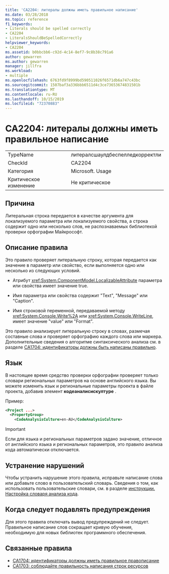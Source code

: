 ```yaml
---
title: 'CA2204: литералы должны иметь правильное написание'
ms.date: 03/28/2018
ms.topic: reference
f1_keywords:
- Literals should be spelled correctly
- CA2204
- LiteralsShouldBeSpelledCorrectly
helpviewer_keywords:
- CA2204
ms.assetid: b0bbcbb6-c92d-4c14-8ef7-9c8b38c791a6
author: gewarren
ms.author: gewarren
manager: jillfra
ms.workload:
- multiple
ms.openlocfilehash: 6763fd9f8999bd590511026f6571db6a747c43bc
ms.sourcegitcommit: 1507baf3a336bbb6511d4c3ce73653674831501b
ms.translationtype: MT
ms.contentlocale: ru-RU
ms.lasthandoff: 10/15/2019
ms.locfileid: "72370883"
---
```

# <a name="ca2204-literals-should-be-spelled-correctly"></a>CA2204: литералы должны иметь правильное написание

|||
|-|-|
|TypeName|литералсшаулдбеспелледкорректли|
|CheckId|CA2204|
|Категория|Microsoft. Usage|
|Критическое изменение|Не критическое|

## <a name="cause"></a>Причина

Литеральная строка передается в качестве аргумента для локализуемого параметра или локализуемого свойства, а строка содержит одно или несколько слов, не распознаваемых библиотекой проверки орфографии Майкрософт.

## <a name="rule-description"></a>Описание правила

Это правило проверяет литеральную строку, которая передается как значение в параметр или свойство, если выполняется одно или несколько из следующих условий.

- Атрибут <xref:System.ComponentModel.LocalizableAttribute> параметра или свойства имеет значение true.

- Имя параметра или свойства содержит "Text", "Message" или "Caption".

- Имя строковой переменной, передаваемой методу <xref:System.Console.Write%2A> или <xref:System.Console.WriteLine>, имеет значение "value" или "Format".

Это правило анализирует литеральную строку в словах, размечая составные слова и проверяет орфографию каждого слова или маркера. Дополнительные сведения о алгоритме синтаксического анализа см. в разделе [CA1704: идентификаторы должны быть написаны правильно](../code-quality/ca1704-identifiers-should-be-spelled-correctly.md).

## <a name="language"></a>Язык

В настоящее время средство проверки орфографии проверяет только словари региональных параметров на основе английского языка. Вы можете изменить язык и региональные параметры проекта в файле проекта, добавив элемент **кодеаналисискултуре** .

Пример:

```xml
<Project ...>
  <PropertyGroup>
    <CodeAnalysisCulture>en-AU</CodeAnalysisCulture>
```

> [!IMPORTANT]
> Если для языка и региональных параметров задано значение, отличное от английского языка и региональных параметров, это правило анализа кода автоматически отключается.

## <a name="how-to-fix-violations"></a>Устранение нарушений

Чтобы устранить нарушение этого правила, исправьте написание слова или добавьте слово в пользовательский словарь. Сведения о том, как использовать пользовательские словари, см. в разделе [инструкции. Настройка словаря анализа кода](../code-quality/how-to-customize-the-code-analysis-dictionary.md).

## <a name="when-to-suppress-warnings"></a>Когда следует подавлять предупреждения

Для этого правила отключать вывод предупреждений не следует. Правильное написание слов сокращает кривую обучения, необходимую для новых библиотек программного обеспечения.

## <a name="related-rules"></a>Связанные правила

- [CA1704: идентификаторы должны иметь правильное правописание](../code-quality/ca1704-identifiers-should-be-spelled-correctly.md)
- [CA1703: соблюдайте правильность написания строк ресурсов](../code-quality/ca1703-resource-strings-should-be-spelled-correctly.md)